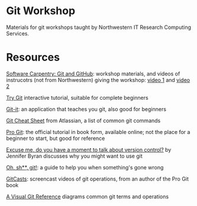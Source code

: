 # Git Workshop

Materials for git workshops taught by Northwestern IT Research Computing Services.

# Resources

[Software Carpentry: Git and GitHub](http://swcarpentry.github.io/git-novice/): workshop materials, and videos of instrucotrs (not from Northwestern) giving the workshop: [video 1](https://www.youtube.com/watch?v=hKFNPxxkbO0) and [video 2](https://www.youtube.com/playlist?list=PLkBeePYo-_VCXtMNGDboOL66V-P2-jAoM)

[Try Git](https://try.github.io) interactive tutorial, suitable for complete beginners

[Git-it](https://github.com/jlord/git-it-electron): an application that teaches you git, also good for beginners

[Git Cheat Sheet](https://www.atlassian.com/git/tutorials/atlassian-git-cheatsheet) from Atlassian, a list of common git commands

[Pro Git](https://git-scm.com/book/en/v2): the official tutorial in book form, available online; not the place for a beginner to start, but good for reference

[Excuse me, do you have a moment to talk about version control?](https://peerj.com/preprints/3159/) by Jennifer Byran discusses why you might want to use git

[Oh, sh**, git!](http://ohshitgit.com/): a guide to help you when something's gone wrong

[GitCasts](https://www.youtube.com/playlist?list=PLttwD7NyH3omQLyVtan0CFOX_UWItX_yG): screencast videos of git operations, from an author of the Pro Git book

[A Visual Git Reference](http://marklodato.github.io/visual-git-guide/index-en.html) diagrams common git terms and operations


